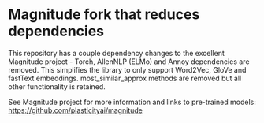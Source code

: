 # Magnitude fork that reduces dependencies

This repository has a couple dependency changes to the excellent Magnitude project - Torch, AllenNLP (ELMo) and Annoy dependencies are removed. This simplifies the library to only support Word2Vec, GloVe and fastText embeddings. most_similar_approx methods are removed but all other functionality is retained.

See Magnitude project for more information and links to pre-trained models: https://github.com/plasticityai/magnitude
